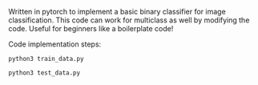 Written in pytorch to implement a basic binary classifier for image classification. This code can work for multiclass as well by modifying the code. Useful for beginners like a boilerplate code!


Code implementation steps:

```python3 train_data.py```

```python3 test_data.py```
